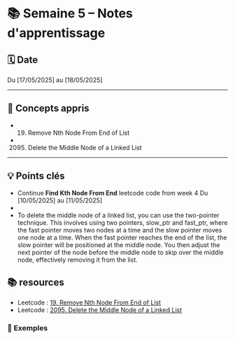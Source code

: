 # 📚 Semaine 5 – Notes d'apprentissage

## 🗓️ Date

Du [17/05/2025] au [18/05/2025]

---

## 🧠 Concepts appris

- 19. Remove Nth Node From End of List
- 2095. Delete the Middle Node of a Linked List

---

## 💡 Points clés

- Continue **Find Kth Node From End** leetcode code from week 4 Du [10/05/2025] au [11/05/2025]
-
- To delete the middle node of a linked list, you can use the two-pointer technique. This involves using two pointers, slow_ptr and fast_ptr, where the fast pointer moves two nodes at a time and the slow pointer moves one node at a time. When the fast pointer reaches the end of the list, the slow pointer will be positioned at the middle node. You then adjust the next pointer of the node before the middle node to skip over the middle node, effectively removing it from the list.

## 📚 resources

- Leetcode : [19. Remove Nth Node From End of List](https://leetcode.com/problems/remove-nth-node-from-end-of-list/description/)
- Leetcode : [2095. Delete the Middle Node of a Linked List](https://leetcode.com/problems/delete-the-middle-node-of-a-linked-list/)

### 📝 Exemples
